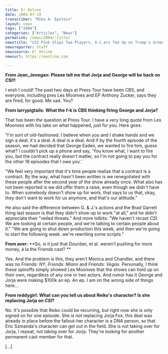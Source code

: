 ```yaml
---
title: E! Online
date: 2004-07-19
transcriber: "Mika A. Epstein"
layout: news
tags: ["2004"]
categories: ["Articles", "News"]
permalink: /news/2004/:title/
newstitle: "CSI Pink Slips Two Players, O.C.ers Tee Up on Trump's Greens"
newsreporter: Staff
newssource: E! Online
newsurl: https://eonline.com

---
```


**From Jean_Jenegan:** **Please tell me that Jorja and George will be back on *CSI!*!**

I wish I could! The past two days at Press Tour have been CBS, and everyone, including pres Les Moonves and EP Anthony Zucker, says they are fired, for good. Me sad. You?

**From larrypigtails:** **What the f-k is CBS thinking firing George and Jorja?**

That has been *the* question at Press Tour. I have a *very* long quote from Les Moonves with his take on what happened, just for you. Here goes:

"I'm sort of old-fashioned. I believe when you and I shake hands and we sign a deal, it's a deal. A deal is a deal. And if by the fourth episode of the season, we had decided that George Eades, we wanted to fire him, guess what? I couldn't pick up a phone and say, 'You know what, I want to fire you, but the contract really doesn't matter, so I'm not going to pay you for the other 18 episodes that I owe you.'

"We feel very important that it's time people realize that a contract is a contract. By the way, what hasn't been written is we renegotiated with these people after the second year of the show already once. What also has not been reported is we did offer them a raise, even though we didn't have to. When somebody doesn't show up for work, that says to us that, okay, they don't want to work for us anymore, and that's our attitude."

He also said the difference between G. & J.'s actions and the Brad Garrett thing last season is that they didn't show up to work "at all," and he didn't appreciate their "veiled threats." And more tidbits: "We haven't recast *CSI*. We are looking at certain people, and we're talking to certain people about it." "We are going to shut down production this week, and then we're going to start the following week..we're rewriting some scripts."

**From aver:** **So, is it just that Dourdan, et al. weren't pushing for more money, à la the *Friends* cast? **

Yes. And the problem is this, they aren't Monica and Chandler, and there was no *Friends: NY*, *Friends: Miami* and *Friends: Vegas*. Personally, I think these spinoffs simply showed Les Moonves that the shows can hold up on their own, regardless of any one or two actors. And rumor has it George and Jorja were making $100k an ep. An ep. I am on the wrong side of things here...

**From reddygirl:** **What can you tell us about Reiko's character? Is she replacing Jorja on *CSI*?**

No. It's possible that Reiko could be recurring, but right now she is only signed on for one episode. She is *not* replacing Jorja Fox; this deal was already in place before the fallout-her character is a DNA person, so that Eric Szmanda's character can get out in the field. She is not taking over for Jorja, I repeat, not taking over for Jorja. They're looking for another permanent cast member for that.

[...]
